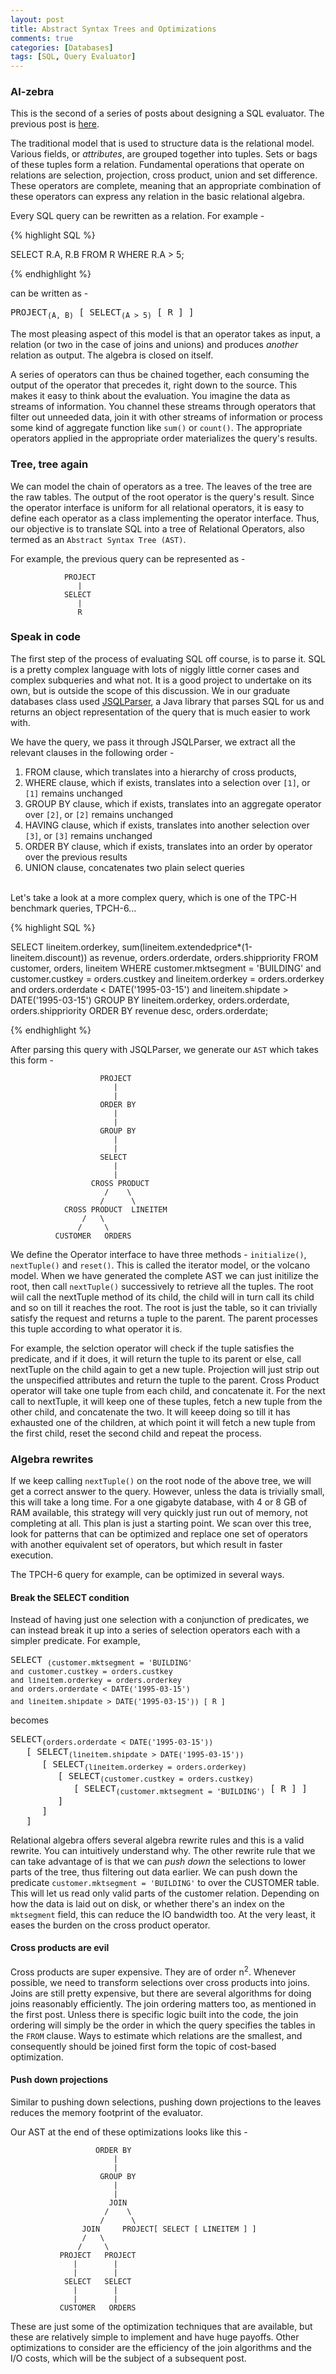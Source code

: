 ```yaml
---
layout: post
title: Abstract Syntax Trees and Optimizations
comments: true
categories: [Databases]
tags: [SQL, Query Evaluator]
---
```


### Al-zebra

This is the second of a series of posts about designing a SQL evaluator. The previous post is [here](http://legacy25.github.io/2015/09/22/designing-a-sql-parser-introduction.html).

The traditional model that is used to structure data is the relational model. Various fields, or <i>attributes</i>, are grouped together into tuples. Sets or bags of these tuples form a relation. Fundamental operations that operate on relations are selection, projection, cross product, union and set difference. These operators are complete, meaning that an appropriate combination of these operators can express any relation in the basic relational algebra.

Every SQL query can be rewritten as a relation. For example -

{% highlight SQL %}

SELECT
	R.A, R.B
FROM
	R
WHERE
	R.A > 5;

{% endhighlight %}

can be written as -

<pre>PROJECT<sub>(A, B)</sub> [ SELECT<sub>(A > 5)</sub> [ R ] ]</pre>

The most pleasing aspect of this model is that an operator takes as input, a relation (or two in the case of joins and unions) and produces <i>another</i> relation as output. The algebra is closed on itself.

A series of operators can thus be chained together, each consuming the output of the operator that precedes it, right down to the source. This makes it easy to think about the evaluation. You imagine the data as streams of information. You channel these streams through operators that filter out unneeded data, join it with other streams of information or process some kind of aggregate function like ```sum()``` or ```count()```. The appropriate operators applied in the appropriate order materializes the query's results. 

### Tree, tree again

We can model the chain of operators as a tree. The leaves of the tree are the raw tables. The output of the root operator is the query's result. Since the operator interface is uniform for all relational operators, it is easy to define each operator as a class implementing the operator interface. Thus, our objective is to translate SQL into a tree of Relational Operators, also termed as an ```Abstract Syntax Tree (AST)```.

For example, the previous query can be represented as -

```
			PROJECT
			   |
			SELECT
			   |
			   R
```

### Speak in code

The first step of the process of evaluating SQL off course, is to parse it. SQL is a pretty complex language with lots of niggly little corner cases and complex subqueries and what not. It is a good project to undertake on its own, but is outside the scope of this discussion. We in our graduate databases class used [JSQLParser](https://github.com/JSQLParser/JSqlParser), a Java library that parses SQL for us and returns an object representation of the query that is much easier to work with.

We have the query, we pass it through JSQLParser, we extract all the relevant clauses in the following order -

1. FROM clause, which translates into a hierarchy of cross products,
2. WHERE clause, which if exists, translates into a selection over ```[1]```, or ```[1]``` remains unchanged
3. GROUP BY clause, which if exists, translates into an aggregate operator over ```[2]```, or ```[2]``` remains unchanged
4. HAVING clause, which if exists, translates into another selection over ```[3]```, or ```[3]``` remains unchanged
5. ORDER BY clause, which if exists, translates into an order by operator over the previous results
6. UNION clause, concatenates two plain select queries  

<br>
Let's take a look at a more complex query, which is one of the TPC-H benchmark queries, TPCH-6...

{% highlight SQL %}

SELECT
	lineitem.orderkey,
	sum(lineitem.extendedprice*(1-lineitem.discount)) as revenue, 
	orders.orderdate,
	orders.shippriority
FROM
	customer,
	orders,
	lineitem 
WHERE
	customer.mktsegment = 'BUILDING' and customer.custkey = orders.custkey
	and lineitem.orderkey = orders.orderkey 
	and orders.orderdate < DATE('1995-03-15')
	and lineitem.shipdate > DATE('1995-03-15')
GROUP BY 
	lineitem.orderkey, orders.orderdate, orders.shippriority 
ORDER BY 
	revenue desc, orders.orderdate;

{% endhighlight %}

After parsing this query with JSQLParser, we generate our ```AST``` which takes this form -

```
                    PROJECT
                       |
                       |
                    ORDER BY
                       |
                       |
                    GROUP BY   
                       |
                       |
                    SELECT   
                       |
                       |
                  CROSS PRODUCT
                     /	  \
                    /      \
            CROSS PRODUCT  LINEITEM
                /   \
               /     \
          CUSTOMER   ORDERS
```

We define the Operator interface to have three methods - ```initialize()```, ```nextTuple()``` and ```reset()```. This is called the iterator model, or the volcano model. When we have generated the complete AST we can just initilize the root, then call ```nextTuple()``` successively to retrieve all the tuples. The root wiil call the nextTuple method of its child, the child will in turn call its child and so on till it reaches the root. The root is just the table, so it can trivially satisfy the request and returns a tuple to the parent. The parent processes this tuple according to what operator it is. 

For example, the selction operator will check if the tuple satisfies the predicate, and if it does, it will return the tuple to its parent or else, call nextTuple on the child again to get a new tuple. Projection will just strip out the unspecified attributes and return the tuple to the parent. Cross Product operator will take one tuple from each child, and concatenate it. For the next call to nextTuple, it will keep one of these tuples, fetch a new tuple from the other child, and concatenate the two. It will keeep doing so till it has exhausted one of the children, at which point it will fetch a new tuple from the first child, reset the second child and repeat the process.

### Algebra rewrites

If we keep calling ```nextTuple()``` on the root node of the above tree, we will get a correct answer to the query. However, unless the data is trivially small, this will take a long time. For a one gigabyte database, with 4 or 8 GB of RAM available, this strategy will very quickly just run out of memory, not completing at all. This plan is just a starting point. We scan over this tree, look for patterns that can be optimized and replace one set of operators with another equivalent set of operators, but which result in faster execution. 

The TPCH-6 query for example, can be optimized in several ways.

#### Break the SELECT condition

Instead of having just one selection with a conjunction of predicates, we can instead break it up into a series of selection operators each with a simpler predicate. For example, 

<pre>
SELECT <sub>(customer.mktsegment = 'BUILDING' 
and customer.custkey = orders.custkey 
and lineitem.orderkey = orders.orderkey 
and orders.orderdate < DATE('1995-03-15') 
and lineitem.shipdate > DATE('1995-03-15')) [ R ]</sub> 
</pre>

becomes 

<pre>
SELECT<sub>(orders.orderdate < DATE('1995-03-15'))</sub>
   [ SELECT<sub>(lineitem.shipdate > DATE('1995-03-15'))</sub>
      [ SELECT<sub>(lineitem.orderkey = orders.orderkey)</sub> 
         [ SELECT<sub>(customer.custkey = orders.custkey)</sub>
            [ SELECT<sub>(customer.mktsegment = 'BUILDING')</sub> [ R ] ]
         ]
      ]       
   ]
</pre>

Relational algebra offers several algebra rewrite rules and this is a valid rewrite. You can intuitively understand why. The other rewrite rule that we can take advantage of is that we can <i>push down</i> the selections to lower parts of the tree, thus filtering out data earlier. We can push down the predicate ```customer.mktsegment = 'BUILDING'``` to over the CUSTOMER table. This will let us read only valid parts of the customer relation. Depending on how the data is laid out on disk, or whether there's an index on the ```mktsegment``` field, this can reduce the IO bandwidth too. At the very least, it eases the burden on the cross product operator. 

#### Cross products are evil

Cross products are super expensive. They are of order n<sup>2</sup>. Whenever possible, we need to transform selections over cross products into joins. Joins are still pretty expensive, but there are several algorithms for doing joins reasonably efficiently. The join ordering matters too, as mentioned in the first post. Unless there is specific logic built into the code, the join ordering will simply be the order in which the query specifies the tables in the ```FROM``` clause. Ways to estimate which relations are the smallest, and consequently should be joined first form the topic of cost-based optimization. 

#### Push down projections

Similar to pushing down selections, pushing down projections to the leaves reduces the memory footprint of the evaluator.

Our AST at the end of these optimizations looks like this -


```
                   ORDER BY
                       |
                       |
                    GROUP BY
                       |
                       |
                      JOIN
                     /	  \
                    /      \
                JOIN     PROJECT[ SELECT [ LINEITEM ] ]
                /   \
               /     \
           PROJECT   PROJECT
              |        |
              |        |
            SELECT   SELECT
              |        |
              |        |
           CUSTOMER   ORDERS
```

These are just some of the optimization techniques that are available, but these are relatively simple to implement and have huge payoffs. Other optimizations to consider are the efficiency of the join algorithms and the I/O costs, which will be the subject of a subsequent post.